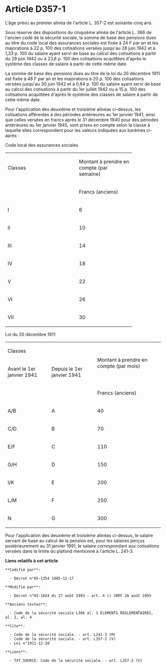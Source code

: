 # Article D357-1

L'âge prévu au premier alinéa de l'article L. 357-2 est soixante-cinq ans. 

Sous réserve des dispositions du cinquième alinéa de l'article L. 366 de l'ancien code de la sécurité sociale, la somme de
base des pensions dues au titre du code local des assurances sociales est fixée à 24 F par an et les majorations à 22 p. 100
des cotisations versées jusqu'au 28 juin 1942 et à 1,33 p. 100 du salaire ayant servi de base au calcul des cotisations à
partir du 29 juin 1942 ou à 23,8 p. 100 des cotisations acquittées d'après le système des classes de salaire à partir de
cette même date. 

La somme de base des pensions dues au titre de la loi du 20 décembre 1911 est fixée à 48 F par an et les majorations à 20 p.
100 des cotisations versées jusqu'au 30 juin 1942 et à 0,84 p. 100 du salaire ayant servi de base au calcul des cotisations à
partir du 1er juillet 1942 ou à 15 p. 100 des cotisations acquittées d'après le système des classes de salaire à partir de
cette même date. 

Pour l'application des deuxième et troisième alinéas ci-dessus, les cotisations afférentes à des périodes antérieures au 1er
janvier 1941, ainsi que celles versées en francs après le 31 décembre 1940 pour des périodes antérieures au 1er janvier 1945,
sont prises en compte selon la classe à laquelle elles correspondent pour les valeurs indiquées aux barèmes ci-après :

Code local des assurances sociales

<table>
  <tbody>
    <tr>
      <td width="215">

Classes

</td>
      <td width="163">

Montant à prendre en compte (par semaine)

</td>
    </tr>
    <tr>
      <td width="215">

</td>
      <td width="163">

Francs (anciens)

</td>
    </tr>
    <tr>
      <td width="215" valign="top">

I

</td>
      <td width="163" valign="top">

6

</td>
    </tr>
    <tr>
      <td width="215" valign="top">

II

</td>
      <td width="163" valign="top">

10

</td>
    </tr>
    <tr>
      <td width="215" valign="top">

III

</td>
      <td width="163" valign="top">

14

</td>
    </tr>
    <tr>
      <td valign="top" width="215">

IV

</td>
      <td valign="top" width="163">

18

</td>
    </tr>
    <tr>
      <td valign="top" width="215">

V

</td>
      <td width="163" valign="top">

22

</td>
    </tr>
    <tr>
      <td valign="top" width="215">

VI

</td>
      <td valign="top" width="163">

26

</td>
    </tr>
    <tr>
      <td valign="top" width="215">

VII

</td>
      <td width="163" valign="top">

30

</td>
    </tr>
  </tbody>
</table>

Loi du 20 décembre 1911

<table>
  <tbody>
    <tr>
      <td colspan="2">

Classes

</td>
      <td rowspan="2">

Montant à prendre en compte (par mois)

</td>
    </tr>
    <tr>
      <td>

Avant le 1er janvier 1941

</td>
      <td>

Depuis le 1er janvier 1941

</td>
    </tr>
    <tr>
      <td>

</td>
      <td>

</td>
      <td>

Francs (anciens)

</td>
    </tr>
    <tr>
      <td>

A/B

</td>
      <td>

A

</td>
      <td>

40

</td>
    </tr>
    <tr>
      <td>

C/D

</td>
      <td>

B

</td>
      <td>

70

</td>
    </tr>
    <tr>
      <td>

E/F

</td>
      <td>

C

</td>
      <td>

110

</td>
    </tr>
    <tr>
      <td>

G/H

</td>
      <td>

D

</td>
      <td>

150

</td>
    </tr>
    <tr>
      <td>

I/K

</td>
      <td>

E

</td>
      <td>

200

</td>
    </tr>
    <tr>
      <td>

L/M

</td>
      <td>

F

</td>
      <td>

250

</td>
    </tr>
    <tr>
      <td>

N

</td>
      <td>

G

</td>
      <td>

300

</td>
    </tr>
  </tbody>
</table>

Pour l'application des deuxième et troisième alinéas ci-dessus, le salaire servant de base au calcul de la pension est, pour
les salaires perçus postérieurement au 31 janvier 1991, le salaire correspondant aux cotisations versées dans la limite du
plafond mentionné à l'article L. 241-3.

**Liens relatifs à cet article**

	**Codifié par**:

	  - Décret n°85-1354 1985-12-17

	**Modifié par**:

	  - Décret n°93-1024 du 27 août 1993 - art. 4 () JORF 28 août 1993

	**Anciens textes**:

	  - Code de la sécurité sociale L366 al. 1 ELEMENTS REGLEMENTAIRES, al. 2, al. 4

	**Cite**:

	  - Code de la sécurité sociale. - art. L241-3 (M)
	  - Code de la sécurité sociale. - art. L357-2 (V)
	  - Loi n°1911-12-20

	**Liens**:

	  - TXT_SOURCE: Code de la sécurité sociale. - art. L357-2 (V)
